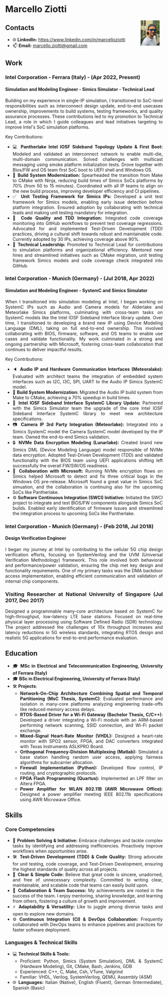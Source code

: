 <div style="text-align: justify;">

# Marcello Ziotti

<img src="profile-pic.jpg" alt="Marcello Ziotti" style="float: right; width: 12%; height: auto; margin-right: 2%;">

## Contacts

- 🌐 **LinkedIn:** <https://www.linkedin.com/in/marcelloziotti>
- 📫 **Email:** [marcello.ziotti@gmail.com](mailto:marcello.ziotti@gmail.com)

## Work

### Intel Corporation - Ferrara (Italy) - (Apr 2022, Present)

#### Simulation and Modeling Engineer - Simics Simulator - Technical Lead

Building on my experience in single-IP simulation, I transitioned to SoC-level responsibilities such as interconnect design update, end-to-end usecases ownership, improvements to build systems, testing frameworks, and quality assurance processes. These contributions led to my promotion to Technical Lead, a role in which I guide colleagues and lead initiatives targeting to improve Intel's SoC simulation platforms.

Key Contributions:

- 💻 **Pantherlake Intel IOSF Sideband Topology Update & First Boot:** Modeled and validated an interconnect network to enable multi-die, multi-domain communication. Solved challenges with multicast messaging using smoke platform initialization tests. Drove together with Bios/FW and OS team first SoC boot to UEFI shell and Windows OS.
- 🚀 **Build System Modernization:** Spearheaded the transition from Make to CMake with Ninja, reducing build times of Simics SoCs platforms by 70% (from 50 to 15 minutes). Coordinated with all IP teams to align on the new build process, improving developer efficiency and CI pipelines.
- ✅ **Unit Testing Framework for Simics IPs:** Developed a unit test framework for Simics models, enabling early issue detection before platform integration. Ensured adoption by collaborating with technical leads and making unit testing mandatory for integration.
- 🔧 **Code Quality and TDD Integration:** Integrated code coverage monitoring into GitHub workflows to prevent test coverage regressions. Advocated for and implemented Test-Driven Development (TDD) practices, driving a cultural shift towards robust and maintainable code. Currently adopted by 30 IPs, achieving coverage above 90%.
- 🤝 **Technical Leadership:** Promoted to Technical Lead for contributions to simulation platforms and organizational efficiency. Mentored new hires and streamlined initiatives such as CMake migration, unit testing framework Simics models and code coverage check integrated into GitHub.

### Intel Corporation - Munich (Germany) - (Jul 2018, Apr 2022)

#### Simulation and Modeling Engineer - SystemC and Simics Simulator

When I transitioned into simulation modeling at Intel, I began working on SystemC IPs such as Audio and Camera models for Alderlake and Meteorlake Simics platforms, culminating with cross-team tasks on SystemC models like the Intel IOSF Sideband Interface library update. Over time, I transitioned to developing a brand new IP using Device Modeling Language (DML), taking on full end-to-end ownership. This involved collaborating with BIOS, firmware, software, and OS teams to enable use cases and validate functionality. My work culminated in a strong and ongoing partnership with Microsoft, fostering cross-team collaboration that continues to deliver impactful results.

Key Contributions:

- 🔈 **Audio IP and Hardware Communication Interfaces (Meteoralake):** Evaluated with architect teams the integration of embedded system interfaces such as I2C, I3C, SPI, UART to the Audio IP Simics SystemC model.
- 🚀 **Build System Modernization:** Migrated the Audio IP build system from Make to CMake, achieving a 70% speedup in build times.
- 🔧 **Intel IOSF Sideband Interface SystemC Library Update:** Partnered with the Simics Simulator team the upgrade of the core Intel IOSF Sideband Interface SystemC library to meet new architecture specifications.
- 📷 **Camera IP 3rd Party Integration (Meteorlake):** Integrated into a Simics SystemC model the Camera SystemC model developed by the IP team. Owned the end-to-end Simics validation.
- :lock: **NVMe Data Encryption Modeling (Lunarlake):** Created brand new Simics DML (Device Modeling Language) model responsible of NVMe data encryption. Adopted Test-Driven Development (TDD) and validated functionality with the BIOS team using UEFI applications shifting left successfully the overall FW/SW/OS readiness.
- 🤝 **Collaboration with Microsoft:** Running NVMe encryption flows on Simics helped Microsoft to detect and fix three critical bugs in the Windows OS pre-release. Microsoft found a great value in Simics SoC simuation, and the collaboration is continuing also for the upcoming SoCs like Pantherlake.
- ⚙️ **Software Continuous Integration (SWCI) Initiative:** Initiated the SWCI project to integrate and test BIOS/FW components alongside Simics SoC builds. Enabled early identification of firmware issues and streamlined the integration process to upcoming SoCs like Pantherlake.

### Intel Corporation - Munich (Germany) - (Feb 2018, Jul 2018)

#### Design Verification Engineer

I began my journey at Intel by contributing to the cellular 5G chip design verification efforts, focusing on SystemVerilog and the UVM (Universal Verification Methodology) framework. This role involved both behavioral and performance/power validation, ensuring the chip met key design and functionality requirements. One of my primary tasks was the DMA backdoor access implementation, enabling efficient communication and validation of internal chip components.

### Visiting Researcher at National University of Singapore (Jul 2017, Dec 2017)

Designed a programmable many-core architecture based on SystemC for high-throughput, low-latency LTE base stations. Focused on real-time physical layer processing using Software Defined Radio (SDR) technology. The project addressed the challenges of 10x throughput increases and latency reductions in 5G wireless standards, integrating RTOS design and realistic 5G applications for end-to-end performance evaluation.

## Education

- 🎓 **MSc in Electrical and Telecommunication Engineering, University of Ferrara (Italy)**
- 🎓 **BSc in Electrical Engineering, University of Ferrara (Italy)**
- 🛠️ **Projects**:
  - **Network-On-Chip Architecture Combining Spatial and Temporal Partitioning (MsC Thesis, SystemC)**: Evaluated performance and isolation in many-core platforms analyzing engineering trade-offs like reduced memory access delays.
  - **RTOS-Based Driver for a Wi-Fi Gateway (Bachelor Thesis, C/C++)**: Developed a driver integrating a Wi-Fi module with an ARM-based performing network scanning, SSID connection, and Wi-Fi packet exchange.
  - **Mixed-Signal Heart-Rate Monitor (VHDL):** Designed a heart-rate monitor with SPO2 sensor, FPGA, and DAC converters integrated with Texas Instruments ASLKPRO Board.
  - **Orthogonal Frequency-Division Multiplexing (Matlab):** Simulated a base station handling random user access, applying fairness algorithms for subcarrier allocation.
  - **Firewall Implementation (Python):** Developed flow control, IP routing, and cryptographic protocols.
  - **FPGA Flash Programming (Quartus):** Implemented an LPF filter on Altera FPGA.
  - **Power Amplifier for WLAN 802.11B (AWR Microwave Office):** Designed a power amplifier meeting IEEE 802.11b specifications using AWR Microwave Office.

## Skills

### Core Competencies

- 🧩 **Problem Solving & Initiative:** Embrace challenges and tackle complex tasks by identifying and addressing inefficiencies. Proactively improve workflows when opportunities arise.
- 🛠️ **Test-Driven Development (TDD) & Code Quality:** Strong advocate for unit testing, code coverage, and Test-Driven Development, ensuring the highest standards of quality across all projects.
- 📄 **Clear & Simple Code:** Believe that great code is sincere, unadorned, and free of unnecessary complexity. Committed to writing clear, maintainable, and scalable code that teams can easily build upon.
- 🤝 **Collaboration & Team Success:** My achievements are rooted in the success of the team. I enjoy mentoring, sharing knowledge, and learning from others, fostering a culture of growth and  improvement.
- ⚡ **Adaptability & Versatility:** Like to juggle among diverse tasks and open to explore new domains.
- ⚙️ **Continuous Integration (CI) & DevOps Collaboration:** Frequently collaborated with DevOps teams to enhance pipelines and practices for faster software deployment.

### Languages & Technical Skills

- 💻 **Technical Skills & Tools:**
  - Proficient: Python, Simics (System Simulation), DML & SystemC (Hardware Modeling), Git, CMake, Bash, Jenkins, GDB
  - Experienced: C++, C, Make, Csh, VTune, Valgrind
  - Familiar: VHDL, Verilog, SystemVerilog, QEMU, Assembly (ASM)
- 🌐 **Languages:** Italian (Native), English (Fluent), German (Intermediate), Spanish (Basic)

</div>
